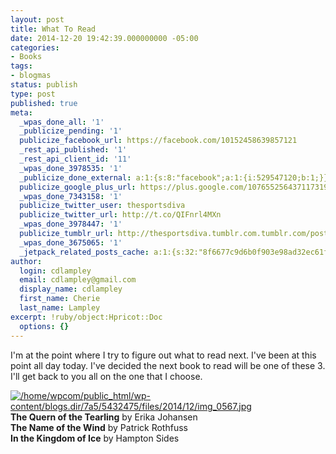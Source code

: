```yaml
---
layout: post
title: What To Read
date: 2014-12-20 19:42:39.000000000 -05:00
categories:
- Books
tags:
- blogmas
status: publish
type: post
published: true
meta:
  _wpas_done_all: '1'
  _publicize_pending: '1'
  publicize_facebook_url: https://facebook.com/10152458639857121
  _rest_api_published: '1'
  _rest_api_client_id: '11'
  _wpas_done_3978535: '1'
  _publicize_done_external: a:1:{s:8:"facebook";a:1:{i:529547120;b:1;}}
  publicize_google_plus_url: https://plus.google.com/107655256437117319172/posts/2KMYkxZLfUc
  _wpas_done_7343158: '1'
  publicize_twitter_user: thesportsdiva
  publicize_twitter_url: http://t.co/QIFnrl4MXn
  _wpas_done_3978447: '1'
  publicize_tumblr_url: http://thesportsdiva.tumblr.com.tumblr.com/post/105731173509
  _wpas_done_3675065: '1'
  _jetpack_related_posts_cache: a:1:{s:32:"8f6677c9d6b0f903e98ad32ec61f8deb";a:2:{s:7:"expires";i:1436862422;s:7:"payload";a:3:{i:0;a:1:{s:2:"id";i:103;}i:1;a:1:{s:2:"id";i:52;}i:2;a:1:{s:2:"id";i:208;}}}}
author:
  login: cdlampley
  email: cdlampley@gmail.com
  display_name: cdlampley
  first_name: Cherie
  last_name: Lampley
excerpt: !ruby/object:Hpricot::Doc
  options: {}
---
```

<p>I'm at the point where I try to figure out what to read next. I've been at this point all day today. I've decided the next book to read will be one of these 3. I'll get back to you all on the one that I choose. </p>
<p><a href="https://cheriedlampley.files.wordpress.com/2014/12/img_0567.jpg"><img src="assets/img_0567.jpg" alt="/home/wpcom/public_html/wp-content/blogs.dir/7a5/5432475/files/2014/12/img_0567.jpg" class="alignnone size-full" /></a><br />
<strong>The Quern of the Tearling</strong> by Erika Johansen<br />
<strong>The Name of the Wind</strong> by Patrick Rothfuss<br />
<strong>In the Kingdom of Ice</strong> by Hampton Sides</p>
